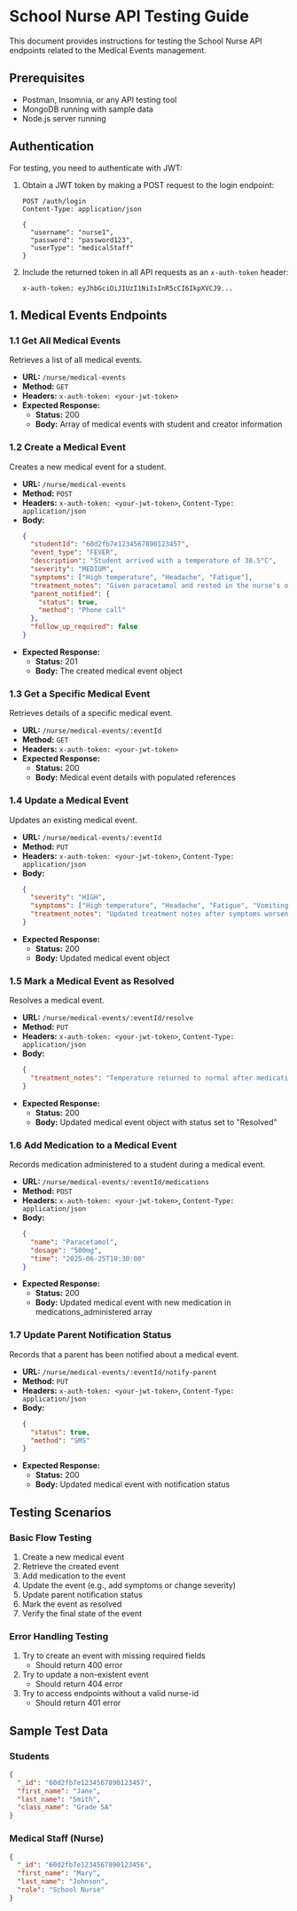 # School Nurse API Testing Guide

This document provides instructions for testing the School Nurse API endpoints related to the Medical Events management.

## Prerequisites

- Postman, Insomnia, or any API testing tool
- MongoDB running with sample data
- Node.js server running

## Authentication

For testing, you need to authenticate with JWT:

1. Obtain a JWT token by making a POST request to the login endpoint:

   ```
   POST /auth/login
   Content-Type: application/json

   {
     "username": "nurse1",
     "password": "password123",
     "userType": "medicalStaff"
   }
   ```

2. Include the returned token in all API requests as an `x-auth-token` header:
   ```
   x-auth-token: eyJhbGciOiJIUzI1NiIsInR5cCI6IkpXVCJ9...
   ```

## 1. Medical Events Endpoints

### 1.1 Get All Medical Events

Retrieves a list of all medical events.

- **URL:** `/nurse/medical-events`
- **Method:** `GET`
- **Headers:** `x-auth-token: <your-jwt-token>`
- **Expected Response:**
  - **Status:** 200
  - **Body:** Array of medical events with student and creator information

### 1.2 Create a Medical Event

Creates a new medical event for a student.

- **URL:** `/nurse/medical-events`
- **Method:** `POST`
- **Headers:** `x-auth-token: <your-jwt-token>`, `Content-Type: application/json`
- **Body:**
  ```json
  {
    "studentId": "60d2fb7e1234567890123457",
    "event_type": "FEVER",
    "description": "Student arrived with a temperature of 38.5°C",
    "severity": "MEDIUM",
    "symptoms": ["High temperature", "Headache", "Fatigue"],
    "treatment_notes": "Given paracetamol and rested in the nurse's office",
    "parent_notified": {
      "status": true,
      "method": "Phone call"
    },
    "follow_up_required": false
  }
  ```
- **Expected Response:**
  - **Status:** 201
  - **Body:** The created medical event object

### 1.3 Get a Specific Medical Event

Retrieves details of a specific medical event.

- **URL:** `/nurse/medical-events/:eventId`
- **Method:** `GET`
- **Headers:** `x-auth-token: <your-jwt-token>`
- **Expected Response:**
  - **Status:** 200
  - **Body:** Medical event details with populated references

### 1.4 Update a Medical Event

Updates an existing medical event.

- **URL:** `/nurse/medical-events/:eventId`
- **Method:** `PUT`
- **Headers:** `x-auth-token: <your-jwt-token>`, `Content-Type: application/json`
- **Body:**
  ```json
  {
    "severity": "HIGH",
    "symptoms": ["High temperature", "Headache", "Fatigue", "Vomiting"],
    "treatment_notes": "Updated treatment notes after symptoms worsened"
  }
  ```
- **Expected Response:**
  - **Status:** 200
  - **Body:** Updated medical event object

### 1.5 Mark a Medical Event as Resolved

Resolves a medical event.

- **URL:** `/nurse/medical-events/:eventId/resolve`
- **Method:** `PUT`
- **Headers:** `x-auth-token: <your-jwt-token>`, `Content-Type: application/json`
- **Body:**
  ```json
  {
    "treatment_notes": "Temperature returned to normal after medication and rest"
  }
  ```
- **Expected Response:**
  - **Status:** 200
  - **Body:** Updated medical event object with status set to "Resolved"

### 1.6 Add Medication to a Medical Event

Records medication administered to a student during a medical event.

- **URL:** `/nurse/medical-events/:eventId/medications`
- **Method:** `POST`
- **Headers:** `x-auth-token: <your-jwt-token>`, `Content-Type: application/json`
- **Body:**
  ```json
  {
    "name": "Paracetamol",
    "dosage": "500mg",
    "time": "2025-06-25T10:30:00"
  }
  ```
- **Expected Response:**
  - **Status:** 200
  - **Body:** Updated medical event with new medication in medications_administered array

### 1.7 Update Parent Notification Status

Records that a parent has been notified about a medical event.

- **URL:** `/nurse/medical-events/:eventId/notify-parent`
- **Method:** `PUT`
- **Headers:** `x-auth-token: <your-jwt-token>`, `Content-Type: application/json`
- **Body:**
  ```json
  {
    "status": true,
    "method": "SMS"
  }
  ```
- **Expected Response:**
  - **Status:** 200
  - **Body:** Updated medical event with notification status

## Testing Scenarios

### Basic Flow Testing

1. Create a new medical event
2. Retrieve the created event
3. Add medication to the event
4. Update the event (e.g., add symptoms or change severity)
5. Update parent notification status
6. Mark the event as resolved
7. Verify the final state of the event

### Error Handling Testing

1. Try to create an event with missing required fields
   - Should return 400 error
2. Try to update a non-existent event
   - Should return 404 error
3. Try to access endpoints without a valid nurse-id
   - Should return 401 error

## Sample Test Data

### Students

```json
{
  "_id": "60d2fb7e1234567890123457",
  "first_name": "Jane",
  "last_name": "Smith",
  "class_name": "Grade 5A"
}
```

### Medical Staff (Nurse)

```json
{
  "_id": "60d2fb7e1234567890123456",
  "first_name": "Mary",
  "last_name": "Johnson",
  "role": "School Nurse"
}
```
